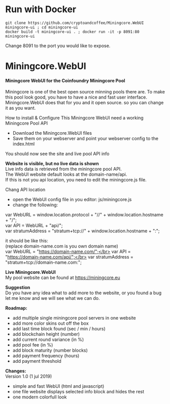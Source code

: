 # Run with Docker
```
git clone https://github.com/cryptoandcoffee/Miningcore.WebUI miningcore-ui ; cd miningcore-ui 
docker build -t miningcore-ui . ; docker run -it -p 8091:80 miningcore-ui
```
Change 8091 to the port you would like to expose.

# Miningcore.WebUI
<h4>Miningcore WebUI for the Coinfoundry Miningcore Pool</h4>

Miningcore is one of the best open source minning pools there are.
To make this pool look good, you have to have a nice and fast user interface.
Miningcore.WebUI does that for you and it open source. so you can change it as you want. 

How to install & Configure
This Miningcore WebUI need a working Miningcore Pool API
- Download the Miningcore.WebUI files
- Save them on your webserver and point your webserver config to the index.html
  
You should now see the site and live pool API info

  
<b>Website is visible, but no live data is shown</b></br>
Live info data is retrieved from the miningcore pool API.</br>
The WebUI website default looks at the domain-name/api.</br>
If this is not you api location, you need to edit the miningcore.js file.</br>

Chang API location</br>
- open the WebUI config file in you editor: js/miningcore.js
- change the following:

var WebURL         = window.location.protocol + "//" + window.location.hostname + "/";</br>
var API            = WebURL + "api/";</br>
var stratumAddress = "stratum+tcp://" + window.location.hostname + ":";</br>


it should be like this:</br>
(replace domain-name.com is you own domain name)</br>
var WebURL = "https://domain-name.com/";</br>
var API = "https://domain-name.com/api/";</br>
var stratumAddress = "stratum+tcp://domain-name.com:";</br>



<b>Live Miningcore.WebUI</b></br>
My pool website can be found at https://miningcore.eu


<b>Suggestion</b></br>
Do you have any idea what to add more to the website, or you found a bug
let me know and we will see what we can do.


<b>Roadmap:</b></br>
- add multiple single miningcore pool servers in one website
- add more color skins out off the box
- add last time block found (sec / min / hours)
- add blockchain height (number)
- add current round variance  (in %)
- add pool fee (in %)
- add block maturity (number blocks)
- add payment frequency  (hours)
- add payment threshold


<b>Changes:</b></br>
Version 1.0  (1 jul 2019)
- simple and fast WebUI (html and javascript)
- one file website displays selected info block and hides the rest
- one modern colorfull look 


